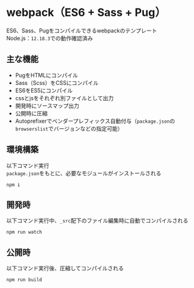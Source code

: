 # webpack（ES6 + Sass + Pug）
ES6、Sass、Pugをコンパイルできるwebpackのテンプレート  
Node.js：`12.18.3`での動作確認済み  

## 主な機能
- PugをHTMLにコンパイル
- Sass（Scss）をCSSにコンパイル  
- ES6をES5にコンパイル  
- cssとjsをそれぞれ別ファイルとして出力  
- 開発時にソースマップ出力  
- 公開時に圧縮  
- Autoprefixerでベンダープレフィックス自動付与（`package.json`の`browserslist`でバージョンなどの指定可能）  

## 環境構築
以下コマンド実行  
`package.json`をもとに、必要なモジュールがインストールされる  
```
npm i
```

## 開発時
以下コマンド実行中、`_src`配下のファイル編集時に自動でコンパイルされる  
```
npm run watch
```

## 公開時
以下コマンド実行後、圧縮してコンパイルされる  
```
npm run build
```
